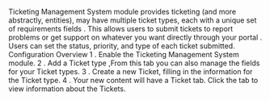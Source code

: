 Ticketing Management System module provides ticketing (and more abstractly, entities), may have multiple ticket types, each with a unique set of requirements fields . This allows users to submit tickets to report problems or get support on whatever you want directly through your portal . Users can set the status, priority, and type of each ticket submitted.
Configuration Overview
1 . Enable the Ticketing Management System module.
2 . Add a Ticket type ,From this tab you can also manage the fields for your Ticket types.
3 . Create a new Ticket, filling in the information for the Ticket type.
4 . Your new content will have a Ticket tab. Click the tab to view information about the Tickets.
